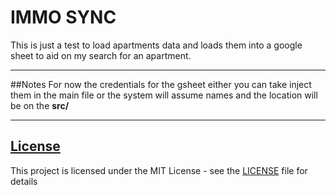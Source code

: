 # IMMO SYNC
This is just a test to load apartments data and loads them into a google sheet to aid on my search for an apartment. 

---
##Notes
For now the credentials for the gsheet either you can take inject them in the main file or the system will assume names and the location will be on the __src/__

---
## [License](#license)
This project is licensed under the MIT License - see the [LICENSE](LICENSE) file for details